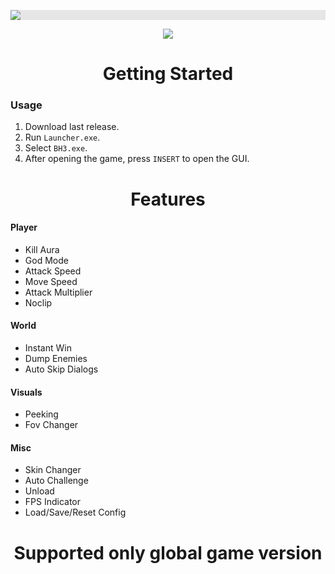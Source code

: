 <p align="center">
  <img style="display: block;-webkit-user-select: none;margin: auto;background-color: hsl(0, 0%, 90%);transition: background-color 300ms;" src="https://i.imgur.com/K4VD6Aw.png">
</p>

<p align="center">
 <a href="https://discord.gg/tPKFCs4VbB"><img src="https://img.shields.io/discord/1207191906958975006?label=Discord&logo=discord&style=for-the-badge&color=blue"></a>
</p>

<h1 align="center">Getting Started</h1>

### Usage

1. Download last release.
2. Run `Launcher.exe`.
3. Select `BH3.exe`.
4. After opening the game, press `INSERT` to open the GUI.

<h1 align="center">Features</h1>

#### Player
- Kill Aura
- God Mode
- Attack Speed
- Move Speed
- Attack Multiplier
- Noclip

#### World

- Instant Win
- Dump Enemies
- Auto Skip Dialogs

#### Visuals

- Peeking
- Fov Changer

#### Misc

- Skin Changer
- Auto Challenge
- Unload
- FPS Indicator
- Load/Save/Reset Config

<h1 align="center">Supported only global game version</h1>
